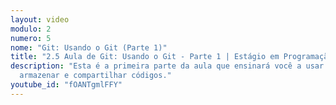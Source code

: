 ```yaml
---
layout: video
modulo: 2
numero: 5
nome: "Git: Usando o Git (Parte 1)"
title: "2.5 Aula de Git: Usando o Git - Parte 1 | Estágio em Programação"
description: "Esta é a primeira parte da aula que ensinará você a usar Git para
  armazenar e compartilhar códigos."
youtube_id: "fOANTgmlFFY"
---
```


